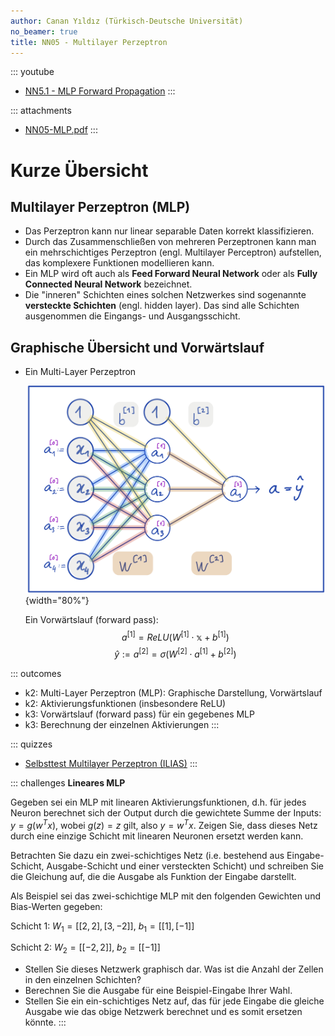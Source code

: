 ```yaml
---
author: Canan Yıldız (Türkisch-Deutsche Universität)
no_beamer: true
title: NN05 - Multilayer Perzeptron
---
```


::: youtube
-   [NN5.1 - MLP Forward Propagation](https://youtu.be/7ltwa5WWuKI)
:::

::: attachments
-   [NN05-MLP.pdf](https://github.com/Artificial-Intelligence-HSBI-TDU/KI-Vorlesung/blob/master/lecture/nn/files/NN05-MLP.pdf)
:::

# Kurze Übersicht

## Multilayer Perzeptron (MLP)

-   Das Perzeptron kann nur linear separable Daten korrekt klassifizieren.
-   Durch das Zusammenschließen von mehreren Perzeptronen kann man ein
    mehrschichtiges Perzeptron (engl. Multilayer Perceptron) aufstellen, das
    komplexere Funktionen modellieren kann.
-   Ein MLP wird oft auch als **Feed Forward Neural Network** oder als **Fully
    Connected Neural Network** bezeichnet.
-   Die "inneren" Schichten eines solchen Netzwerkes sind sogenannte **versteckte
    Schichten** (engl. hidden layer). Das sind alle Schichten ausgenommen die
    Eingangs- und Ausgangsschicht.

## Graphische Übersicht und Vorwärtslauf

-   Ein Multi-Layer Perzeptron

    ![](images/mlp.png){width="80%"}

    Ein Vorwärtslauf (forward pass):
    $$a^{[1]} = ReLU \left( W^{[1]} \cdot \mathbb{x} + b^{[1]} \right) \tag{1}$$
    $$\hat{y} := a^{[2]} = \sigma \left( W^{[2]} \cdot a^{[1]} + b^{[2]} \right) \tag{2}$$

::: outcomes
-   k2: Multi-Layer Perzeptron (MLP): Graphische Darstellung, Vorwärtslauf
-   k2: Aktivierungsfunktionen (insbesondere ReLU)
-   k3: Vorwärtslauf (forward pass) für ein gegebenes MLP
-   k3: Berechnung der einzelnen Aktivierungen
:::

::: quizzes
-   [Selbsttest Multilayer Perzeptron
    (ILIAS)](https://www.hsbi.de/elearning/goto.php?target=tst_1106592&client_id=FH-Bielefeld)
:::

::: challenges
**Lineares MLP**

Gegeben sei ein MLP mit linearen Aktivierungsfunktionen, d.h. für jedes Neuron
berechnet sich der Output durch die gewichtete Summe der Inputs: $y = g(w^T x)$,
wobei $g(z) = z$ gilt, also $y = w^T x$. Zeigen Sie, dass dieses Netz durch eine
einzige Schicht mit linearen Neuronen ersetzt werden kann.

Betrachten Sie dazu ein zwei-schichtiges Netz (i.e. bestehend aus Eingabe-Schicht,
Ausgabe-Schicht und einer versteckten Schicht) und schreiben Sie die Gleichung auf,
die die Ausgabe als Funktion der Eingabe darstellt.

Als Beispiel sei das zwei-schichtige MLP mit den folgenden Gewichten und Bias-Werten
gegeben:

Schicht 1: $W_1 = [[2, 2],[3, -2]]$, $b_1 = [[1],[-1]]$

Schicht 2: $W_2 = [[-2, 2]]$, $b_2 = [[-1]]$

-   Stellen Sie dieses Netzwerk graphisch dar. Was ist die Anzahl der Zellen in den
    einzelnen Schichten?
-   Berechnen Sie die Ausgabe für eine Beispiel-Eingabe Ihrer Wahl.
-   Stellen Sie ein ein-schichtiges Netz auf, das für jede Eingabe die gleiche
    Ausgabe wie das obige Netzwerk berechnet und es somit ersetzen könnte.
:::
